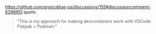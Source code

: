 https://github.com/orgs/ublue-os/discussions/155#discussioncomment-6296951
quote:
>"This is my approach for making devcontainers work with VSCode Flatpak + Podman:"
